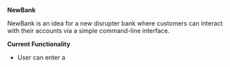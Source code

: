 **NewBank**

NewBank is an idea for a new disrupter bank where customers can interact with their
accounts via a simple command-line interface.

**Current Functionality**

- User can enter a 
